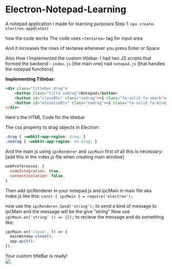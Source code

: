 # Electron-Notepad-Learning
A notepad application I made for learning purposes
Step 1: `npx create-electron-app@latest`

how the code works
The code uses `<textarea>` tag for input area

And it increases the rows of textarea whenever you press Enter or Space

Also How I Implemented the custom titlebar:
I had two JS scripts that formed the backend - `index.js` [the main one] nad `notepad.js` [that handles the notepad functions]

**Implementing Titlebar:**
```html
<div class="titlebar drag">
    <button class="title nodrag">Notepad</button>
    <button id="closeBtn" class="nodrag"><i class="fa-solid fa-xmark"></i></button>
    <button id="minimizeBtn" class="nodrag"><i class="fa-solid fa-minus"></i></button>
</div>
```
Here's the HTML Code for the titlebar

The css property to drag objects in _Electron_:
```css
.drag { -webkit-app-region: drag; }
.nodrag { -webkit-app-region: no-drag; }
```
And the main js using `ipcRenderer` and `ipcMain`
first of all this is necessary: [add this in the index.js file when creating main window]
```js
webPreferences: {
  nodeIntegration: true,
  contextIsolation: false,
}
``` 

Then add ipcRenderer in your notepad.js and ipcMain in main file aka index.js
like this: `const { ipcMain } = require('electron');`

now use the `ipcRenderer.Send('string');` to send a kind of message to ipcMain and the message will be the give "string"
Now use `ipcMain.on('string' () => {});` to recieve the message and do something like:

```js
ipcMain.on('close', () => {
  mainWindow.close();
  app.quit();
});
```

Your custom titleBar is ready! <br>
<img src="https://cdn.discordapp.com/attachments/888375074808287304/949979404409384980/unknown.png">


